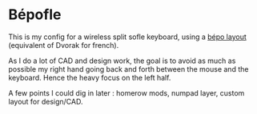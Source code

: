 # Bépofle

This is my config for a wireless split sofle keyboard, using a [bépo layout](https://bepo.fr/wiki/Accueil) (equivalent of Dvorak for french).

As I do a lot of CAD and design work, the goal is to avoid as much as possible my right hand going back and forth between the mouse and the keyboard.
Hence the heavy focus on the left half.

A few points I could dig in later : homerow mods, numpad layer, custom layout for design/CAD.

